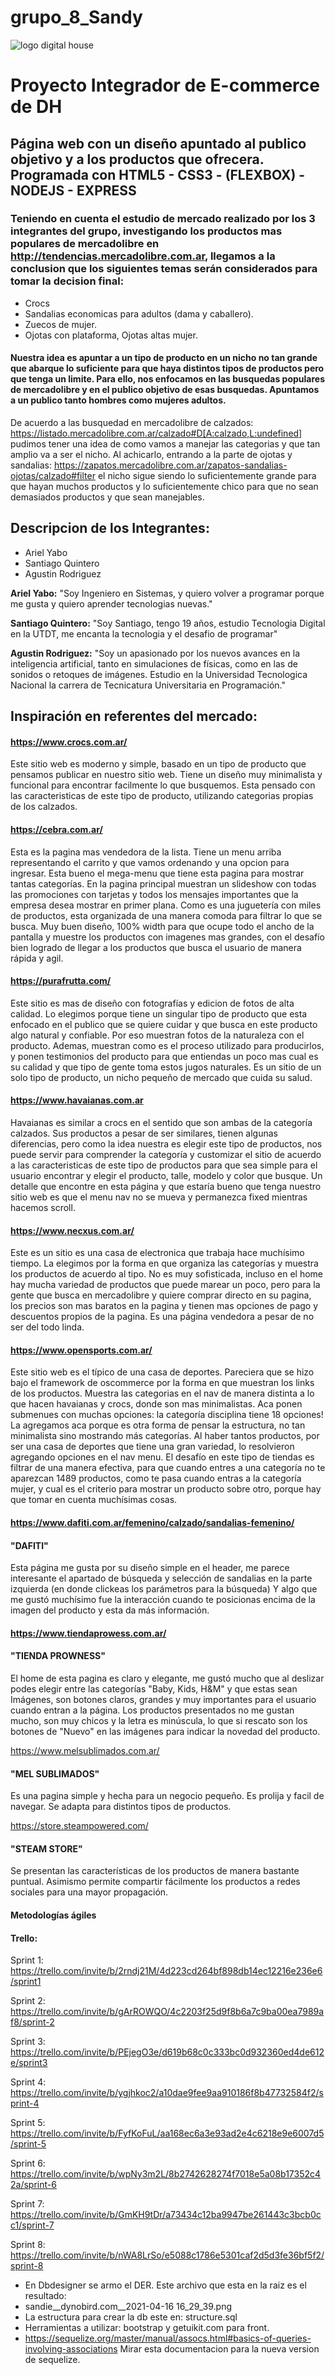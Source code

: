 # grupo_8_Sandy

![logo digital house](https://www.digitalhouse.com/ar/logo-dh-blanco.png)

# Proyecto Integrador de E-commerce de DH

## Página web con un diseño apuntado al publico objetivo y a los productos que ofrecera. Programada con HTML5 - CSS3 - (FLEXBOX) - NODEJS - EXPRESS

### Teniendo en cuenta el estudio de mercado realizado por los 3 integrantes del grupo, investigando los productos mas populares de mercadolibre en http://tendencias.mercadolibre.com.ar, llegamos a la conclusion que los siguientes temas serán considerados para tomar la decision final:

*   Crocs
*   Sandalias economicas para adultos (dama y caballero).
*   Zuecos de mujer.
*   Ojotas con plataforma, Ojotas altas mujer.


#### Nuestra idea es apuntar a un tipo de producto en un nicho no tan grande que abarque lo suficiente para que haya distintos tipos de productos pero que tenga un limite. Para ello, nos enfocamos en las busquedas populares de mercadolibre y en el publico objetivo de esas busquedas. Apuntamos a un publico tanto hombres como mujeres adultos. 
De acuerdo a las busquedad en mercadolibre de calzados:  https://listado.mercadolibre.com.ar/calzado#D[A:calzado,L:undefined] pudimos tener una idea de como vamos a manejar las categorias y que tan amplio va a ser el nicho. Al achicarlo, entrando a la parte de ojotas y sandalias: https://zapatos.mercadolibre.com.ar/zapatos-sandalias-ojotas/calzado#filter el nicho sigue siendo lo suficientemente grande para que hayan muchos productos y lo suficientemente chico para que no sean demasiados productos y que sean manejables. 


## Descripcion de los Integrantes:
*   Ariel Yabo
*   Santiago Quintero
*   Agustin Rodriguez

**Ariel Yabo:** "Soy Ingeniero en Sistemas, y quiero volver a programar porque me gusta y quiero aprender tecnologias nuevas."

**Santiago Quintero:** "Soy Santiago, tengo 19 años, estudio Tecnologia Digital en la UTDT, me encanta la tecnologia y el desafio de programar"

**Agustin Rodriguez:** "Soy un apasionado por los nuevos avances en la inteligencia artificial, tanto en simulaciones de físicas, como en las de sonidos o retoques de imágenes. Estudio en la Universidad Tecnologica Nacional la carrera de Tecnicatura Universitaria en Programación."

## Inspiración en referentes del mercado:

#### https://www.crocs.com.ar/

Este sitio web es moderno y simple, basado en un tipo de producto que pensamos publicar en nuestro sitio web. Tiene un diseño muy minimalista y funcional para encontrar facilmente lo que busquemos. Esta pensado con las caracteristicas de este tipo de producto, utilizando categorias propias de los calzados. 

#### https://cebra.com.ar/

Esta es la pagina mas vendedora de la lista. Tiene un menu arriba representando el carrito y que vamos ordenando y una opcion para ingresar.  Esta bueno el mega-menu que tiene esta pagina para mostrar tantas categorías. En la pagina principal muestran un slideshow con todas las promociones con tarjetas y todos los mensajes importantes que la empresa desea mostrar en primer plana. Como es una juguetería con miles de productos, esta organizada de una manera comoda para filtrar lo que se busca. Muy buen diseño, 100% width para que ocupe todo el ancho de la pantalla y muestre los productos con imagenes mas grandes, con el desafío bien logrado de llegar a los productos que busca el usuario de manera rápida y agil.

#### https://purafrutta.com/

Este sitio es mas de diseño con fotografías y edicion de fotos de alta calidad. Lo elegimos porque tiene un singular tipo de producto que esta enfocado en el publico que se quiere cuidar y que busca en este producto algo natural y confiable. Por eso muestran fotos de la naturaleza con el producto. Ademas, muestran como es el proceso utilizado para producirlos, y ponen testimonios del producto para que entiendas un poco mas cual es su calidad y que tipo de gente toma estos jugos naturales. Es un sitio de un solo tipo de producto, un nicho pequeño de mercado que cuida su salud. 

#### https://www.havaianas.com.ar

Havaianas es similar a crocs en el sentido que son ambas de la categoría calzados. Sus productos a pesar de ser similares, tienen algunas diferencias, pero como la idea nuestra es elegir este tipo de productos, nos puede servir para comprender la categoría y customizar el sitio de acuerdo a las caracteristicas de este tipo de productos para que sea simple para el usuario encontrar y elegir el producto, talle, modelo y color que busque. Un detalle que encontre en esta página y que estaría bueno que tenga nuestro sitio web es que el menu nav no se mueva y permanezca fixed mientras hacemos scroll. 

#### https://www.necxus.com.ar/ 

Este es un sitio es una casa de electronica que trabaja hace muchísimo tiempo. La elegimos por la forma en que organiza las categorías y muestra los productos de acuerdo al tipo. No es muy sofisticada, incluso en el home hay mucha variedad de productos que puede marear un poco, pero para la gente que busca en mercadolibre y quiere comprar directo en su pagina, los precios son mas baratos en la pagina y tienen mas opciones de pago y descuentos propios de la pagina. Es una página vendedora a pesar de no ser del todo linda. 

#### https://www.opensports.com.ar/

Este sitio web es el típico de una casa de deportes. Pareciera que se hizo bajo el framework de oscommerce por la forma en que muestran los links de los productos. Muestra las categorias en el nav de manera distinta a lo que hacen havaianas y crocs, donde son mas minimalistas. Aca ponen submenues con muchas opciones: la categoría disciplina tiene 18 opciones! La agregamos aca porque es otra forma de pensar la estructura, no tan minimalista sino mostrando más categorías. Al haber tantos productos, por ser una casa de deportes que tiene una gran variedad, lo resolvieron agregando opciones en el nav menu. El desafío en este tipo de tiendas es filtrar de una manera efectiva, para que cuando entres a una categoría no te aparezcan 1489 productos, como te pasa cuando entras a la categoría mujer, y cual es el criterio para mostrar un producto sobre otro, porque hay que tomar en cuenta muchísimas cosas. 

#### https://www.dafiti.com.ar/femenino/calzado/sandalias-femenino/

#### **"DAFITI"**

Esta página me gusta por su diseño simple en el header, me parece interesante el apartado de búsqueda y selección de sandalias en la parte izquierda (en donde clickeas los parámetros para la búsqueda) Y algo que me gustó muchísimo fue la interacción cuando te posicionas encima de la imagen del producto y esta da más información.

#### https://www.tiendaprowess.com.ar/

#### **"TIENDA PROWNESS"**

El home de esta pagina es claro y elegante, me gustó mucho que al deslizar podes elegir entre las categorías "Baby, Kids, H&M" y que estas sean Imágenes, son botones claros, grandes y muy importantes para el usuario cuando entran a la página. Los productos presentados no me gustan mucho, son muy chicos y la letra es minúscula, lo que si rescato son los botones de "Nuevo" en las imágenes para indicar la novedad del producto.

https://www.melsublimados.com.ar/

#### **"MEL SUBLIMADOS"**

Es una pagina simple y hecha para un negocio pequeño. Es prolija y facil de navegar. Se adapta para distintos tipos de productos.

https://store.steampowered.com/

#### **"STEAM STORE"**

Se presentan las características de los productos de manera bastante puntual. Asimismo permite compartir fácilmente los productos a redes sociales para una mayor propagación.

#### Metodologías ágiles 
#### Trello: 
Sprint 1: https://trello.com/invite/b/2rndj21M/4d223cd264bf898db14ec12216e236e6/sprint1

Sprint 2: https://trello.com/invite/b/gArROWQO/4c2203f25d9f8b6a7c9ba00ea7989af8/sprint-2

Sprint 3: https://trello.com/invite/b/PEjegO3e/d619b68c0c333bc0d932360ed4de612e/sprint3

Sprint 4: https://trello.com/invite/b/ygjhkoc2/a10dae9fee9aa910186f8b47732584f2/sprint-4

Sprint 5: https://trello.com/invite/b/FyfKoFuL/aa168ec6a3e93ad2e4c6218e9e6007d5/sprint-5

Sprint 6: https://trello.com/invite/b/wpNy3m2L/8b2742628274f7018e5a08b17352c42a/sprint-6

Sprint 7: https://trello.com/invite/b/GmKH9tDr/a73434c12ba9947be261443c3bcb0cc1/sprint-7

Sprint 8: https://trello.com/invite/b/nWA8LrSo/e5088c1786e5301caf2d5d3fe36bf5f2/sprint-8

- En Dbdesigner se armo el DER. Este archivo que esta en la raiz es el resultado: 
- sandie__dynobird.com__2021-04-16 16_29_39.png
- La estructura para crear la db este en: structure.sql
- Herramientas a utilizar: bootstrap y getuikit.com para front. 
- https://sequelize.org/master/manual/assocs.html#basics-of-queries-involving-associations Mirar esta documentacion para la nueva version de sequelize. 



